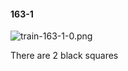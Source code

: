 #### 163-1
![train-163-1-0.png](https://github.com/lil-lab/nlvr/raw/master/nlvr/train/images/3/train-163-1-0.png "train-163-1-0.png")

There are 2 black squares